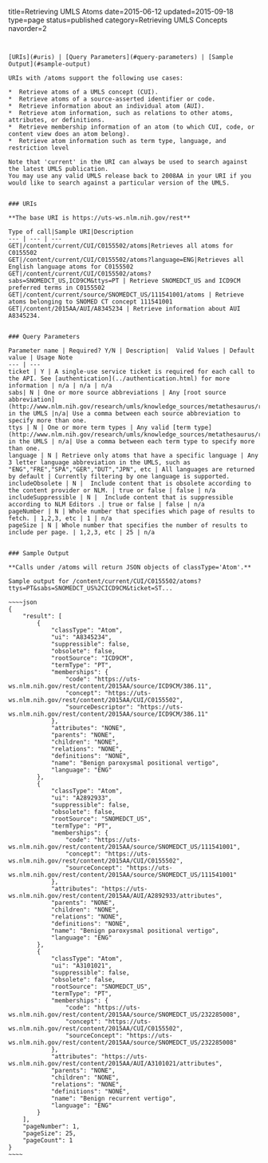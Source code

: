 title=Retrieving UMLS Atoms
date=2015-06-12
updated=2015-09-18
type=page
status=published
category=Retrieving UMLS Concepts
navorder=2
~~~~~~


[URIs](#uris) | [Query Parameters](#query-parameters) | [Sample Output](#sample-output)

URIs with /atoms support the following use cases:

*  Retrieve atoms of a UMLS concept (CUI).
*  Retrieve atoms of a source-asserted identifier or code.
*  Retrieve information about an individual atom (AUI).
*  Retrieve atom information, such as relations to other atoms, attributes, or definitions.
*  Retrieve membership information of an atom (to which CUI, code, or content view does an atom belong).
*  Retrieve atom information such as term type, language, and restriction level

Note that 'current' in the URI can always be used to search against the latest UMLS publication.
You may use any valid UMLS release back to 2008AA in your URI if you would like to search against a particular version of the UMLS.


### URIs

**The base URI is https://uts-ws.nlm.nih.gov/rest**

Type of call|Sample URI|Description
--- | --- | ---
GET|/content/current/CUI/C0155502/atoms|Retrieves all atoms for C0155502
GET|/content/current/CUI/C0155502/atoms?language=ENG|Retrieves all English language atoms for C0155502
GET|/content/current/CUI/C0155502/atoms?sabs=SNOMEDCT_US,ICD9CM&ttys=PT | Retrieve SNOMEDCT_US and ICD9CM preferred terms in C0155502
GET|/content/current/source/SNOMEDCT_US/111541001/atoms | Retrieve atoms belonging to SNOMED CT concept 111541001
GET|/content/2015AA/AUI/A8345234 | Retrieve information about AUI A8345234.


### Query Parameters

Parameter name | Required? Y/N | Description|  Valid Values | Default value | Usage Note
--- | ---
ticket | Y | A single-use service ticket is required for each call to the API. See [authentication](../authentication.html) for more information | n/a | n/a | n/a
sabs| N | One or more source abbreviations | Any [root source abbreviation](http://www.nlm.nih.gov/research/umls/knowledge_sources/metathesaurus/release/source_vocabularies.html) in the UMLS |n/a| Use a comma between each source abbreviation to specify more than one.
ttys | N | One or more term types | Any valid [term type](http://www.nlm.nih.gov/research/umls/knowledge_sources/metathesaurus/release/precedence_suppressibility.html) in the UMLS | n/a| Use a comma between each term type to specify more than one.
language | N | Retrieve only atoms that have a specific language | Any 3 letter language abbreviation in the UMLS, such as "ENG","FRE","SPA","GER","DUT","JPN", etc | All languages are returned by default | Currently filtering by one language is supported.
includeObsolete | N |  Include content that is obsolete according to the content provider or NLM. | true or false | false | n/a
includeSuppressible | N |  Include content that is suppressible according to NLM Editors .| true or false | false | n/a
pageNumber | N | Whole number that specifies which page of results to fetch. | 1,2,3, etc | 1 | n/a
pageSize | N | Whole number that specifies the number of results to include per page. | 1,2,3, etc | 25 | n/a


### Sample Output

**Calls under /atoms will return JSON objects of classType='Atom'.**

Sample output for /content/current/CUI/C0155502/atoms?ttys=PT&sabs=SNOMEDCT_US%2CICD9CM&ticket=ST...

~~~~json
{
    "result": [
        {
            "classType": "Atom",
            "ui": "A8345234",
            "suppressible": false,
            "obsolete": false,
            "rootSource": "ICD9CM",
            "termType": "PT",
            "memberships": {
                "code": "https://uts-ws.nlm.nih.gov/rest/content/2015AA/source/ICD9CM/386.11",
                "concept": "https://uts-ws.nlm.nih.gov/rest/content/2015AA/CUI/C0155502",
                "sourceDescriptor": "https://uts-ws.nlm.nih.gov/rest/content/2015AA/source/ICD9CM/386.11"
            },
            "attributes": "NONE",
            "parents": "NONE",
            "children": "NONE",
            "relations": "NONE",
            "definitions": "NONE",
            "name": "Benign paroxysmal positional vertigo",
            "language": "ENG"
        },
        {
            "classType": "Atom",
            "ui": "A2892933",
            "suppressible": false,
            "obsolete": false,
            "rootSource": "SNOMEDCT_US",
            "termType": "PT",
            "memberships": {
                "code": "https://uts-ws.nlm.nih.gov/rest/content/2015AA/source/SNOMEDCT_US/111541001",
                "concept": "https://uts-ws.nlm.nih.gov/rest/content/2015AA/CUI/C0155502",
                "sourceConcept": "https://uts-ws.nlm.nih.gov/rest/content/2015AA/source/SNOMEDCT_US/111541001"
            },
            "attributes": "https://uts-ws.nlm.nih.gov/rest/content/2015AA/AUI/A2892933/attributes",
            "parents": "NONE",
            "children": "NONE",
            "relations": "NONE",
            "definitions": "NONE",
            "name": "Benign paroxysmal positional vertigo",
            "language": "ENG"
        },
        {
            "classType": "Atom",
            "ui": "A3101021",
            "suppressible": false,
            "obsolete": false,
            "rootSource": "SNOMEDCT_US",
            "termType": "PT",
            "memberships": {
                "code": "https://uts-ws.nlm.nih.gov/rest/content/2015AA/source/SNOMEDCT_US/232285008",
                "concept": "https://uts-ws.nlm.nih.gov/rest/content/2015AA/CUI/C0155502",
                "sourceConcept": "https://uts-ws.nlm.nih.gov/rest/content/2015AA/source/SNOMEDCT_US/232285008"
            },
            "attributes": "https://uts-ws.nlm.nih.gov/rest/content/2015AA/AUI/A3101021/attributes",
            "parents": "NONE",
            "children": "NONE",
            "relations": "NONE",
            "definitions": "NONE",
            "name": "Benign recurrent vertigo",
            "language": "ENG"
        }
    ],
    "pageNumber": 1,
    "pageSize": 25,
    "pageCount": 1
}
~~~~


